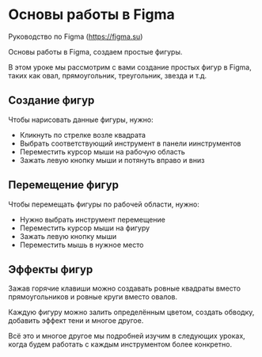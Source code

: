 # Основы работы в Figma
Руководство по Figma (https://figma.su)

Основы работы в Figma, создаем простые фигуры.

В этом уроке мы рассмотрим с вами создание простых фигур в Figma, таких как овал, прямоугольник, треугольник, звезда и т.д.

## Создание фигур
Чтобы нарисовать данные фигуры, нужно:
* Кликнуть по стрелке возле квадрата
* Выбрать соответствующий инструмент в панели иинструментов
* Переместить курсор мыши на рабочую область
* Зажать левую кнопку мыши и потянуть вправо и вниз

## Перемещение фигур
Чтобы перемещать фигуры по рабочей области, нужно:
* Нужно выбрать инструмент перемещение
* Переместить курсор мыши на фигуру
* Зажать левую кнопку мыши
* Переместить мышь в нужное место

## Эффекты фигур
Зажав горячие клавиши можно создавать ровные квадраты вместо прямоугольников и ровные круги вместо овалов.

Каждую фигуру можно залить определённым цветом, создать обводку, добавить эффект тени и многое другое.

Всё это и многое другое мы подробней изучим в следующих уроках, когда будем работать с каждым инструментом более конкретно.